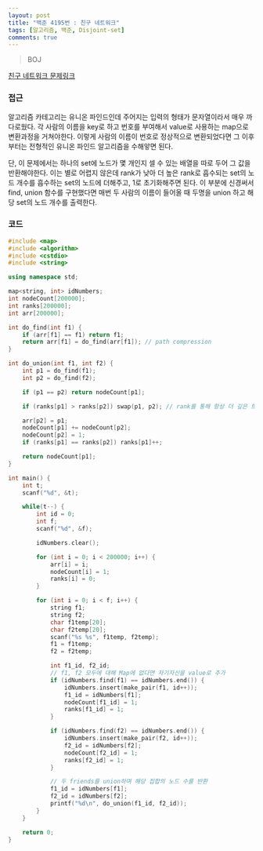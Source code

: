 ```yaml
---
layout: post
title: "백준 4195번 : 친구 네트워크"
tags: [알고리즘, 백준, Disjoint-set]
comments: true
---
```


> BOJ  

[친구 네트워크 문제링크](https://www.acmicpc.net/problem/4195)  

### 접근  
알고리즘 카테고리는 유니온 파인드인데 주어지는 입력의 형태가 문자열이라서 매우 까다로웠다. 각 사람의 이름을 key로 하고 번호를 부여해서 value로 사용하는 map으로 변환과정을 거쳐야한다. 이렇게 사람의 이름이 번호로 정상적으로 변환되었다면 그 이후부터는 전형적인 유니온 파인드 알고리즘을 수해앟면 된다.  

단, 이 문제에서는 하나의 set에 노드가 몇 개인지 셀 수 있는 배열을 따로 두어 그 값을 반환해야한다. 이는 별로 어렵지 않은데 rank가 낮아 더 높은 rank로 흡수되는 set의 노드 개수를 흡수하는 set의 노드에 더해주고, 1로 초기화해주면 된다. 이 부분에 신경써서 find, union 함수를 구현했다면 매번 두 사람의 이름이 들어올 때 두명을 union 하고 해당 set의 노드 개수를 출력한다.  

### 코드  
~~~c++
#include <map>
#include <algorithm>
#include <cstdio>
#include <string>

using namespace std;

map<string, int> idNumbers;
int nodeCount[200000];
int ranks[200000];
int arr[200000];

int do_find(int f1) {
    if (arr[f1] == f1) return f1;
    return arr[f1] = do_find(arr[f1]); // path compression
}

int do_union(int f1, int f2) {
    int p1 = do_find(f1);
    int p2 = do_find(f2);

    if (p1 == p2) return nodeCount[p1];

    if (ranks[p1] > ranks[p2]) swap(p1, p2); // rank를 통해 항상 더 깊은 트리로 붙이도록

    arr[p2] = p1;
    nodeCount[p1] += nodeCount[p2];
    nodeCount[p2] = 1;
    if (ranks[p1] == ranks[p2]) ranks[p1]++;

    return nodeCount[p1];
}

int main() {
    int t;
    scanf("%d", &t);

    while(t--) {
        int id = 0;
        int f;
        scanf("%d", &f);

        idNumbers.clear();

        for (int i = 0; i < 200000; i++) {
            arr[i] = i;
            nodeCount[i] = 1;
            ranks[i] = 0;
        }

        for (int i = 0; i < f; i++) {
            string f1;
            string f2;
            char f1temp[20];
            char f2temp[20];
            scanf("%s %s", f1temp, f2temp);
            f1 = f1temp;
            f2 = f2temp;

            int f1_id, f2_id;
            // f1, f2 모두에 대해 Map에 없다면 자기자신을 value로 추가
            if (idNumbers.find(f1) == idNumbers.end()) {
                idNumbers.insert(make_pair(f1, id++));
                f1_id = idNumbers[f1];
                nodeCount[f1_id] = 1;
                ranks[f1_id] = 1;
            }

            if (idNumbers.find(f2) == idNumbers.end()) {
                idNumbers.insert(make_pair(f2, id++));
                f2_id = idNumbers[f2];
                nodeCount[f2_id] = 1;
                ranks[f2_id] = 1;
            }

            // 두 friends를 union하며 해당 집합의 노드 수를 반환
            f1_id = idNumbers[f1];
            f2_id = idNumbers[f2];
            printf("%d\n", do_union(f1_id, f2_id));
        }
    }

    return 0;
}
~~~
